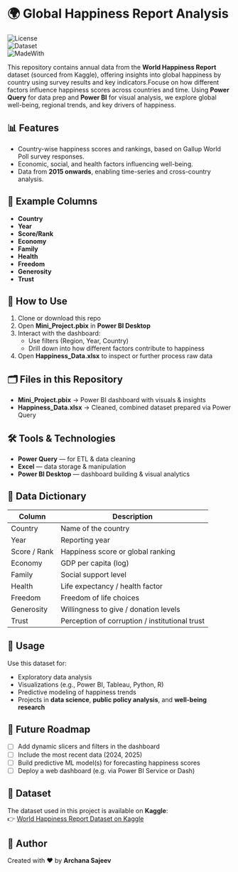 # 🌍 Global Happiness Report Analysis

![License](https://img.shields.io/badge/License-MIT-green)  
![Dataset](https://img.shields.io/badge/Dataset-2015--2019-blue)  
![MadeWith](https://img.shields.io/badge/Made%20with-PowerBI-yellow)

This repository contains annual data from the **World Happiness Report** dataset (sourced from Kaggle), offering insights into global happiness by country using survey results and key indicators.Focuse on how different factors influence happiness scores across countries and time.  Using **Power Query** for data prep and **Power BI** for visual analysis, we explore global well-being, regional trends, and key drivers of happiness.

## 📊 Features
- Country-wise happiness scores and rankings, based on Gallup World Poll survey responses.  
- Economic, social, and health factors influencing well-being.  
- Data from **2015 onwards**, enabling time-series and cross-country analysis.  

## 📂 Example Columns
- **Country**  
- **Year**  
- **Score/Rank**  
- **Economy**  
- **Family**  
- **Health**  
- **Freedom**  
- **Generosity**  
- **Trust**
  
## 🚀 How to Use
1. Clone or download this repo  
2. Open **Mini_Project.pbix** in **Power BI Desktop**  
3. Interact with the dashboard:
   - Use filters (Region, Year, Country)  
   - Drill down into how different factors contribute to happiness  
4. Open **Happiness_Data.xlsx** to inspect or further process raw data

## 🗂 Files in this Repository
- **Mini_Project.pbix** → Power BI dashboard with visuals & insights  
- **Happiness_Data.xlsx** → Cleaned, combined dataset prepared via Power Query

## 🛠 Tools & Technologies
- **Power Query** — for ETL & data cleaning  
- **Excel** — data storage & manipulation  
- **Power BI Desktop** — dashboard building & visual analytics

## 📖 Data Dictionary
| Column       | Description |
|---------------|-------------|
| Country       | Name of the country |
| Year          | Reporting year |
| Score / Rank  | Happiness score or global ranking |
| Economy        | GDP per capita (log) |
| Family         | Social support level |
| Health         | Life expectancy / health factor |
| Freedom        | Freedom of life choices |
| Generosity      | Willingness to give / donation levels |
| Trust           | Perception of corruption / institutional trust |
   
## 🚀 Usage
Use this dataset for:
- Exploratory data analysis  
- Visualizations (e.g., Power BI, Tableau, Python, R)  
- Predictive modeling of happiness trends  
- Projects in **data science**, **public policy analysis**, and **well-being research**

## 🔮 Future Roadmap
- [ ] Add dynamic slicers and filters in the dashboard  
- [ ] Include the most recent data (2024, 2025)  
- [ ] Build predictive ML model(s) for forecasting happiness scores  
- [ ] Deploy a web dashboard (e.g. via Power BI Service or Dash) 

## 📂 Dataset
The dataset used in this project is available on **Kaggle**:  
👉 [World Happiness Report Dataset on Kaggle](https://www.kaggle.com/datasets/unsdsn/world-happiness)
  
## 📌 Author
Created with ❤️ by **Archana Sajeev**  

